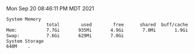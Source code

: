 Mon Sep 20 08:46:11 PM MDT 2021
```bash
System Memory
               total        used        free      shared  buff/cache   available
Mem:           7.7Gi       935Mi       4.9Gi       7.0Mi       1.9Gi       6.4Gi
Swap:          7.6Gi       629Mi       7.0Gi
System Storage
648M	.
```
```bash

